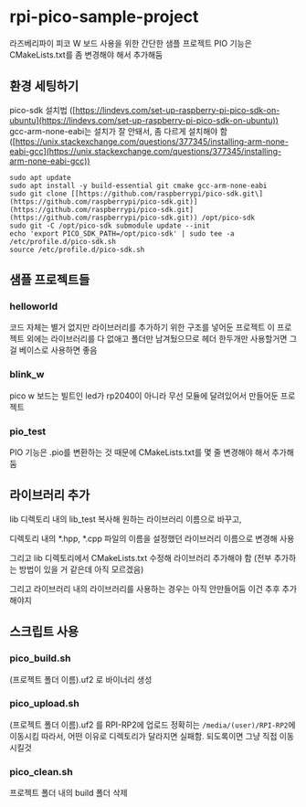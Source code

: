 # rpi-pico-sample-project

라즈베리파이 피코 W 보드 사용을 위한 간단한 샘플 프로젝트
PIO 기능은 CMakeLists.txt를 좀 변경해야 해서 추가해둠

## 환경 세팅하기

pico-sdk 설치법 ([https://lindevs.com/set-up-raspberry-pi-pico-sdk-on-ubuntu](https://lindevs.com/set-up-raspberry-pi-pico-sdk-on-ubuntu))
gcc-arm-none-eabi는 설치가 잘 안돼서, 좀 다르게 설치해야 함 ([https://unix.stackexchange.com/questions/377345/installing-arm-none-eabi-gcc](https://unix.stackexchange.com/questions/377345/installing-arm-none-eabi-gcc))
<br>
```
sudo apt update
sudo apt install -y build-essential git cmake gcc-arm-none-eabi
sudo git clone [[https://github.com/raspberrypi/pico-sdk.git\](https://github.com/raspberrypi/pico-sdk.git)](https://github.com/raspberrypi/pico-sdk.git](https://github.com/raspberrypi/pico-sdk.git)) /opt/pico-sdk
sudo git -C /opt/pico-sdk submodule update --init
echo 'export PICO_SDK_PATH=/opt/pico-sdk' | sudo tee -a /etc/profile.d/pico-sdk.sh
source /etc/profile.d/pico-sdk.sh
```

## 샘플 프로젝트들

### helloworld

코드 자체는 별거 없지만 라이브러리를 추가하기 위한 구조를 넣어둔 프로젝트
이 프로젝트 외에는 라이브러리를 다 없애고 폴더만 남겨뒀으므로 헤더 한두개만 사용할거면 그걸 베이스로 사용하면 좋음

### blink\_w

pico w 보드는 빌트인 led가 rp2040이 아니라 무선 모듈에 달려있어서 만들어둔 프로젝트

### pio\_test

PIO 기능은 .pio를 변환하는 것 때문에 CMakeLists.txt를 몇 줄 변경해야 해서 추가해둠
<br>
## 라이브러리 추가

lib 디렉토리 내의 lib\_test 복사해 원하는 라이브러리 이름으로 바꾸고,

디렉토리 내의 \*.hpp, \*.cpp 파일의 이름을 설정했던 라이브러리 이름으로 변경해 사용

그리고 lib 디렉토리에서 CMakeLists.txt 수정해 라이브러리 추가해야 함
(전부 추가하는 방법이 있을 거 같은데 아직 모르겠음)

그리고 라이브러리 내의 라이브러리를 사용하는 경우는 아직 안만들어둠
이건 추후 추가해야지

## 스크립트 사용

### pico\_build.sh

(프로젝트 폴더 이름).uf2 로 바이너리 생성

### pico\_upload.sh

(프로젝트 폴더 이름).uf2 를 RPI-RP2에 업로드
정확히는 `/media/(user)/RPI-RP2`에 이동시킴
따라서, 어떤 이유로 디렉토리가 달라지면 실패함. 되도록이면 그냥 직접 이동시킬것

### pico\_clean.sh

프로젝트 폴더 내의 build 폴더 삭제